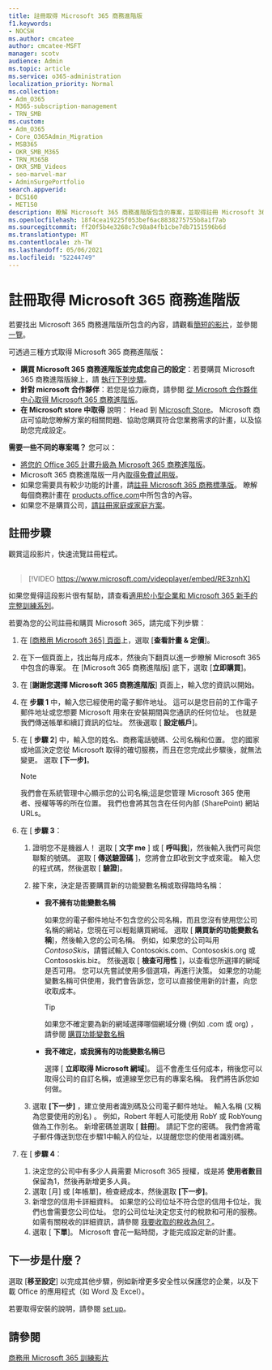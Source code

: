 ```yaml
---
title: 註冊取得 Microsoft 365 商務進階版
f1.keywords:
- NOCSH
ms.author: cmcatee
author: cmcatee-MSFT
manager: scotv
audience: Admin
ms.topic: article
ms.service: o365-administration
localization_priority: Normal
ms.collection:
- Adm_O365
- M365-subscription-management
- TRN_SMB
ms.custom:
- Adm_O365
- Core_O365Admin_Migration
- MSB365
- OKR_SMB_M365
- TRN_M365B
- OKR_SMB_Videos
- seo-marvel-mar
- AdminSurgePortfolio
search.appverid:
- BCS160
- MET150
description: 瞭解 Microsoft 365 商務進階版包含的專案，並取得註冊 Microsoft 365 商務進階版的逐步指導方針。
ms.openlocfilehash: 18f4cea19225f053bef6ac8838275755b8a1f7ab
ms.sourcegitcommit: ff20f5b4e3268c7c98a84fb1cbe7db7151596b6d
ms.translationtype: MT
ms.contentlocale: zh-TW
ms.lasthandoff: 05/06/2021
ms.locfileid: "52244749"
---
```

# <a name="sign-up-for-microsoft-365-business-premium"></a>註冊取得 Microsoft 365 商務進階版

若要找出 Microsoft 365 商務進階版所包含的內容，請觀看[簡短的影片](../business-video/what-is-microsoft-365.md)，並參閱[一覽](microsoft-365-business-overview.md)。

可透過三種方式取得 Microsoft 365 商務進階版：
- **購買 Microsoft 365 商務進階版並完成您自己的設定**：若要購買 Microsoft 365 商務進階版線上，請 [執行下列步驟](#sign-up-steps)。
- **針對 microsoft 合作夥伴**：若您是協力廠商，請參閱 [從 Microsoft 合作夥伴中心取得 Microsoft 365 商務進階版](get-microsoft-365-business.md)。
- **在 Microsoft store 中取得** 說明： Head 到 [Microsoft Store](https://go.microsoft.com/fwlink/?linkid=2109652)。 Microsoft 商店可協助您瞭解方案的相關問題、協助您購買符合您業務需求的計畫，以及協助您完成設定。

**需要一些不同的專案嗎？** 您可以：
- [將您的 Office 365 計畫升級為 Microsoft 365 商務進階版](migrate-to-microsoft-365-business.md)。
- Microsoft 365 商務進階版一月內[取得免費試用版](https://go.microsoft.com/fwlink/p/?linkid=2102309)。
- 如果您需要具有較少功能的計畫，請[註冊 Microsoft 365 商務標準版](https://go.microsoft.com/fwlink/p/?LinkID=510935)。 瞭解每個商務計畫在 [products.office.com](https://go.microsoft.com/fwlink/?linkid=2109397)中所包含的內容。
- 如果您不是購買公司，[請註冊家庭或家庭方案](https://go.microsoft.com/fwlink/?linkid=2109398)。 

## <a name="sign-up-steps"></a>註冊步驟

觀賞這段影片，快速流覽註冊程式。<br><br>

> [!VIDEO https://www.microsoft.com/videoplayer/embed/RE3znhX] 

如果您覺得這段影片很有幫助，請查看[適用於小型企業和 Microsoft 365 新手的完整訓練系列](https://support.microsoft.com/office/6ab4bbcd-79cf-4000-a0bd-d42ce4d12816)。

若要為您的公司註冊和購買 Microsoft 365，請完成下列步驟：

1. 在 [[商務用 Microsoft 365] 頁面](https://go.microsoft.com/fwlink/?linkid=2109654)上，選取 [**查看計畫 & 定價**]。 
2. 在下一個頁面上，找出每月成本，然後向下翻頁以進一步瞭解 Microsoft 365 中包含的專案。 在 [Microsoft 365 商務進階版] 底下，選取 [**立即購買**]。
3. 在 [**謝謝您選擇 Microsoft 365 商務進階版**] 頁面上，輸入您的資訊以開始。
4. 在 **步驟 1** 中，輸入您已經使用的電子郵件地址。 這可以是您目前的工作電子郵件地址或您想要 Microsoft 用來在安裝期間與您通訊的任何位址。 也就是我們傳送帳單和續訂資訊的位址。 然後選取 [ **設定帳戶**]。
5. 在 [ **步驟 2**] 中，輸入您的姓名、商務電話號碼、公司名稱和位置。 您的國家或地區決定您從 Microsoft 取得的確切服務，而且在您完成此步驟後，就無法變更。 選取 **[下一步]**。
    > [!NOTE]
    > 我們會在系統管理中心顯示您的公司名稱;這是您管理 Microsoft 365 使用者、授權等等的所在位置。 我們也會將其包含在任何內部 (SharePoint) 網站 URLs。
6. 在 [ **步驟 3**：

    1. 證明您不是機器人！ 選取 [ **文字 me** ] 或 [ **呼叫我**]，然後輸入我們可與您聯繫的號碼。 選取 [ **傳送驗證碼** ]，您將會立即收到文字或來電。 輸入您的程式碼，然後選取 [ **驗證**]。
    2. 接下來，決定是否要購買新的功能變數名稱或取得臨時名稱：

        - **我不擁有功能變數名稱** 
        
            如果您的電子郵件地址不包含您的公司名稱，而且您沒有使用您公司名稱的網站，您現在可以輕鬆購買網域。 選取 [ **購買新的功能變數名稱**]，然後輸入您的公司名稱。 例如，如果您的公司叫用 *ContosoSkis*，請嘗試輸入 Contosokis.com、Contososkis.org 或 Contososkis.biz。 然後選取 [ **檢查可用性** ]，以查看您所選擇的網域是否可用。 您可以先嘗試使用多個選項，再進行決策。 如果您的功能變數名稱可供使用，我們會告訴您，您可以直接使用新的計畫，向您收取成本。 
       
            > [!TIP]
            > 如果您不確定要為新的網域選擇哪個網域分機 (例如 .com 或 org) ，請參閱 [購買功能變數名稱](../admin/get-help-with-domains/buy-a-domain-name.md)
        
        - **我不確定，或我擁有的功能變數名稱已** 
        
             選擇 [ **立即取得 Microsoft 網域**]。 這不會產生任何成本，稍後您可以取得公司的自訂名稱，或連線至您已有的專案名稱。 我們將告訴您如何做。

    3. 選取 **[下一步]** ，建立使用者識別碼及公司電子郵件地址。 輸入名稱 (又稱為您要使用的別名) 。 例如，Robert 年輕人可能使用 RobY 或 RobYoung 做為工作別名。 新增密碼並選取 [ **註冊**]。 請記下您的密碼。 我們會將電子郵件傳送到您在步驟1中輸入的位址，以提醒您您的使用者識別碼。
7. 在 [ **步驟 4**： 

    1. 決定您的公司中有多少人員需要 Microsoft 365 授權，或是將 **使用者數目** 保留為1，然後再新增更多人員。 
    2. 選取 [月] 或 [年帳單]，檢查總成本，然後選取 **[下一步]**。 
    3. 新增您的信用卡詳細資料。 如果您的公司位址不符合您的信用卡位址，我們也會需要您公司位址。 您的公司位址決定您支付的稅款和可用的服務。 如需有關稅收的詳細資訊，請參閱 [我要收取的稅收為何？](../commerce/billing-and-payments/tax-information.md)。
    4. 選取 [ **下單**]。 Microsoft 會花一點時間，才能完成設定新的計畫。

## <a name="whats-next"></a>下一步是什麼？

選取 [**移至設定**] 以完成其他步驟，例如新增更多安全性以保護您的企業，以及下載 Office 的應用程式（如 Word 及 Excel）。

若要取得安裝的說明，請參閱 [set up](set-up.md)。

## <a name="see-also"></a>請參閱

[商務用 Microsoft 365 訓練影片](../business-video/index.yml)